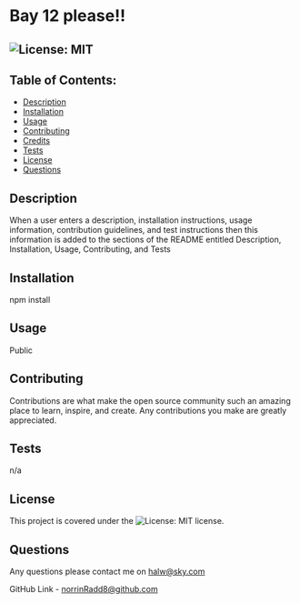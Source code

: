 
# Bay 12 please!!

## ![License: MIT](https://img.shields.io/badge/License-MIT-yellow.svg)

## Table of Contents: 

- [Description](#description) 
- [Installation](#installation) 
- [Usage](#usage) 
- [Contributing](#contributing) 
- [Credits](#credits) 
- [Tests](#tests) 
- [License](#license) 
- [Questions](#questions)


## Description
When a user enters a description, installation instructions, usage information, contribution guidelines, and test instructions then this information is added to the sections of the README entitled Description, Installation, Usage, Contributing, and Tests 
## Installation
npm install
## Usage
Public
## Contributing 
Contributions are what make the open source community such an amazing place to learn, inspire, and create. Any contributions you make are greatly appreciated.
## Tests
n/a
## License
This project is covered under the ![License: MIT](https://img.shields.io/badge/License-MIT-yellow.svg) license.
## Questions
Any questions please contact me on halw@sky.com 

GitHub Link - norrinRadd8@github.com
    